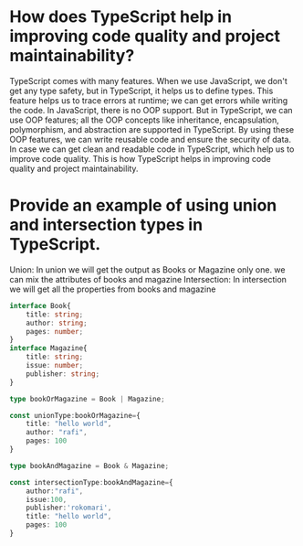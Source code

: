 # How does TypeScript help in improving code quality and project maintainability?

TypeScript comes with many features. When we use JavaScript, we don't get any type safety, but in TypeScript, it helps us to define types. This feature helps us to trace errors at runtime; we can get errors while writing the code. In JavaScript, there is no OOP support. But in TypeScript, we can use OOP features; all the OOP concepts like inheritance, encapsulation, polymorphism, and abstraction are supported in TypeScript. By using these OOP features, we can write reusable code and ensure the security of data. In case we can get clean and readable code in TypeScript, which help us to improve code quality. This is how TypeScript helps in improving code quality and project maintainability.

# Provide an example of using union and intersection types in TypeScript.

Union: In union we will get the output as Books or Magazine only one. we can mix the attributes of books and magazine 
Intersection: In intersection we will get all the properties from books and magazine

```ts
interface Book{
    title: string;
    author: string;
    pages: number;
}
interface Magazine{
    title: string;
    issue: number;
    publisher: string;
}

type bookOrMagazine = Book | Magazine;

const unionType:bookOrMagazine={
    title: "hello world",
    author: "rafi",
    pages: 100
}

type bookAndMagazine = Book & Magazine;

const intersectionType:bookAndMagazine={
    author:"rafi",
    issue:100,
    publisher:'rokomari',
    title: "hello world",
    pages: 100
}

